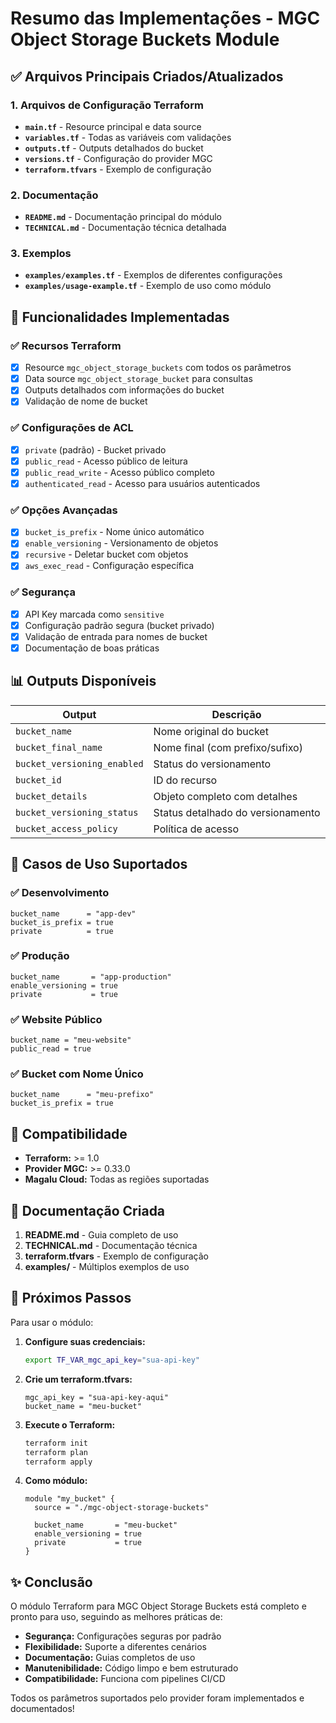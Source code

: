 # Resumo das Implementações - MGC Object Storage Buckets Module

## ✅ Arquivos Principais Criados/Atualizados

### 1. Arquivos de Configuração Terraform
- **`main.tf`** - Resource principal e data source
- **`variables.tf`** - Todas as variáveis com validações
- **`outputs.tf`** - Outputs detalhados do bucket
- **`versions.tf`** - Configuração do provider MGC
- **`terraform.tfvars`** - Exemplo de configuração

### 2. Documentação
- **`README.md`** - Documentação principal do módulo
- **`TECHNICAL.md`** - Documentação técnica detalhada

### 3. Exemplos
- **`examples/examples.tf`** - Exemplos de diferentes configurações
- **`examples/usage-example.tf`** - Exemplo de uso como módulo

## 🚀 Funcionalidades Implementadas

### ✅ Recursos Terraform
- [x] Resource `mgc_object_storage_buckets` com todos os parâmetros
- [x] Data source `mgc_object_storage_bucket` para consultas
- [x] Outputs detalhados com informações do bucket
- [x] Validação de nome de bucket

### ✅ Configurações de ACL
- [x] `private` (padrão) - Bucket privado
- [x] `public_read` - Acesso público de leitura
- [x] `public_read_write` - Acesso público completo
- [x] `authenticated_read` - Acesso para usuários autenticados

### ✅ Opções Avançadas
- [x] `bucket_is_prefix` - Nome único automático
- [x] `enable_versioning` - Versionamento de objetos
- [x] `recursive` - Deletar bucket com objetos
- [x] `aws_exec_read` - Configuração específica

### ✅ Segurança
- [x] API Key marcada como `sensitive`
- [x] Configuração padrão segura (bucket privado)
- [x] Validação de entrada para nomes de bucket
- [x] Documentação de boas práticas

## 📊 Outputs Disponíveis

| Output                      | Descrição                         |
| --------------------------- | --------------------------------- |
| `bucket_name`               | Nome original do bucket           |
| `bucket_final_name`         | Nome final (com prefixo/sufixo)   |
| `bucket_versioning_enabled` | Status do versionamento           |
| `bucket_id`                 | ID do recurso                     |
| `bucket_details`            | Objeto completo com detalhes      |
| `bucket_versioning_status`  | Status detalhado do versionamento |
| `bucket_access_policy`      | Política de acesso                |

## 🎯 Casos de Uso Suportados

### ✅ Desenvolvimento
```hcl
bucket_name      = "app-dev"
bucket_is_prefix = true
private          = true
```

### ✅ Produção
```hcl
bucket_name       = "app-production"
enable_versioning = true
private           = true
```

### ✅ Website Público
```hcl
bucket_name = "meu-website"
public_read = true
```

### ✅ Bucket com Nome Único
```hcl
bucket_name      = "meu-prefixo"
bucket_is_prefix = true
```

## 🔧 Compatibilidade

- **Terraform:** >= 1.0
- **Provider MGC:** >= 0.33.0
- **Magalu Cloud:** Todas as regiões suportadas

## 📝 Documentação Criada

1. **README.md** - Guia completo de uso
2. **TECHNICAL.md** - Documentação técnica
3. **terraform.tfvars** - Exemplo de configuração
4. **examples/** - Múltiplos exemplos de uso

## 🎉 Próximos Passos

Para usar o módulo:

1. **Configure suas credenciais:**
   ```bash
   export TF_VAR_mgc_api_key="sua-api-key"
   ```

2. **Crie um terraform.tfvars:**
   ```hcl
   mgc_api_key = "sua-api-key-aqui"
   bucket_name = "meu-bucket"
   ```

3. **Execute o Terraform:**
   ```bash
   terraform init
   terraform plan
   terraform apply
   ```

4. **Como módulo:**
   ```hcl
   module "my_bucket" {
     source = "./mgc-object-storage-buckets"
     
     bucket_name       = "meu-bucket"
     enable_versioning = true
     private           = true
   }
   ```

## ✨ Conclusão

O módulo Terraform para MGC Object Storage Buckets está completo e pronto para uso, seguindo as melhores práticas de:

- **Segurança:** Configurações seguras por padrão
- **Flexibilidade:** Suporte a diferentes cenários
- **Documentação:** Guias completos de uso
- **Manutenibilidade:** Código limpo e bem estruturado
- **Compatibilidade:** Funciona com pipelines CI/CD

Todos os parâmetros suportados pelo provider foram implementados e documentados!
